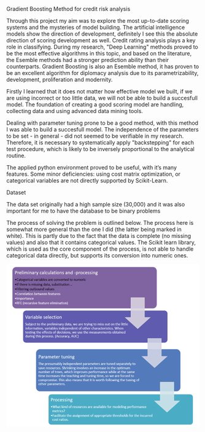 Gradient Boosting Method for credit risk analysis


Through this project my aim was to explore the most up-to-date scoring systems and the  mysteries of model building. The artificial intelligence models show the direction of development, definitely I see this the absolute direction of scoring development as well. Credit rating analysis plays a key role in classifying. During my research, "Deep Learning" methods proved to be the most effective algorithms in this topic, and based on the literature, the Esemble methods had a stronger prediction ability than their counterparts. Gradient Boosting is also an Esemble method, it has proven to be an excellent algorithm for diplomacy analysis due to its parametrizability, development, proliferation and modernity.

Firstly I learned that it does not matter how effective model we built, if we are using incorrect or too little data, we will not be able to build a succesfull model. The foundation of creating a good scoring model are handling, collecting data and using advanced data mining tools. 

Dealing with parameter tuning prone to be a good method, with this method I was able to build a succesfull model. The independence of the parameters to be set - in general - did not seemed to be verifiable in my research. Therefore, it is necessary to systematically apply "backstepping" for each test procedure, which is likely to be inversely proportional to the analytical routine.

The applied python environment proved to be useful, with it’s many features. Some minor deficiencies: using cost matrix optimization, or categorical variables are not directly supported by Scikit-Learn.
 

Dataset
 
The data set originally had a high sample size (30,000) and it was also important for me to have the database to be binary problems
 
The process of solving the problem is outlined below. The process here is somewhat more general than the one I did (the latter being marked in white). This is partly due to the fact that the data is complete (no missing values) and also that it contains categorical values. The Scikit learn library, which is used as the core component of the process, is not able to handle categorical data directly, but supports its conversion into numeric ones.


![alt text](process.PNG)
